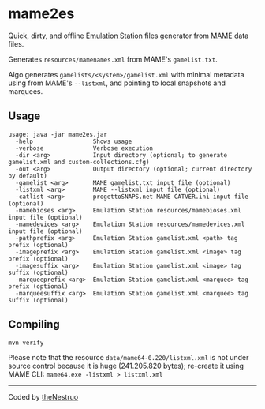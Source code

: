 # mame2es
Quick, dirty, and offline [Emulation Station](https://github.com/jrassa/EmulationStation) files generator from [MAME](https://github.com/mamedev/mame) data files.

Generates `resources/mamenames.xml` from MAME's `gamelist.txt`.

Algo generates `gamelists/<system>/gamelist.xml` with minimal metadata using from MAME's `--listxml`, and pointing to local snapshots and marquees.

## Usage

```
usage: java -jar mame2es.jar
  -help                 Shows usage
  -verbose              Verbose execution
  -dir <arg>            Input directory (optional; to generate gamelist.xml and custom-collections.cfg)
  -out <arg>            Output directory (optional; current directory by default)
  -gamelist <arg>       MAME gamelist.txt input file (optional)
  -listxml <arg>        MAME --listxml input file (optional)
  -catlist <arg>        progettoSNAPS.net MAME CATVER.ini input file (optional)
  -mamebioses <arg>     Emulation Station resources/mamebioses.xml input file (optional)
  -mamedevices <arg>    Emulation Station resources/mamedevices.xml input file (optional)
  -pathprefix <arg>     Emulation Station gamelist.xml <path> tag prefix (optional)
  -imageprefix <arg>    Emulation Station gamelist.xml <image> tag prefix (optional)
  -imagesuffix <arg>    Emulation Station gamelist.xml <image> tag suffix (optional)
  -marqueeprefix <arg>  Emulation Station gamelist.xml <marquee> tag prefix (optional)
  -marqueesuffix <arg>  Emulation Station gamelist.xml <marquee> tag suffix (optional)
```

## Compiling

`mvn verify`

Please note that the resource `data/mame64-0.220/listxml.xml` is not under source control because it is huge (241.205.820 bytes); re-create it using MAME CLI: `mame64.exe -listxml > listxml.xml`

---

Coded by [theNestruo](theNestruo@gmail.com)
